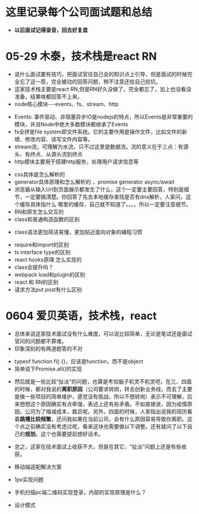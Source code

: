 # 这里记录每个公司面试题和总结
* **以后面试记得录音，回去好复盘**

# 05-29 木泰，技术栈是react RN
* 说什么面试要有技巧，把面试官往自己会的知识点上引导，但是面试的时候完全忘了这一茬，完全被动的回答问题，稍不注意还给自己挖坑。
* 这家技术栈主要是react RN,但是RN好久没做了，完全都忘了，加上也没看没准备，结果啥都回答不上来。
* node核心模块---events、fs、stream、http
- Events: 事件驱动、非阻塞异步IO是nodejs的特点，所以Events是非常重要的模块，并且Node中绝大多数模块都继承了Events
- fs全拼是file system即文件系统。它的主要作用是操作文件，比如文件的新增、修改内容、读写文件内容等。
- stream流，可理解为水流，只不过这里是数据流。流的意义在于三点：有源头、有终点、从源头流到终点
- http模块主要用于搭建http服务，处理用户请求信息等

* css具体是怎么解析的
* generator具体原理和怎么解析的 ，promise generator async/await
* 浏览器从输入Url到页面展示都发生了什么，这个一定要主要回答，特别是细节，一定要搞清楚。你回答了先去本地缓存查找是否有dns解析，人家问，这个缓存具体指什么 哪里的缓存，自己就不知道了。。。，所以一定要注意细节。
* RN和原生怎么交互的
* class和普通构造函数的区别
- class语法更加简洁易懂，更加贴近面向对象的编程习惯
* require和import的区别
* ts interface type的区别
* react hooks原理 怎么实现的
* class会提升吗？
* webpack load和plugin的区别
* react 和 RN的区别
* 请求方法put post有什么区别

# 0604 爱贝英语，技术栈，react
* 总体来说这家技术面试没有什么难度，可以说比较简单，无论是笔试还是面试官问的问题都不算难。
* 印象深刻的有两道题答的不对
- typeof function f() {}，应该是function，而不是object
- 简单说下Promise.all()的实现
* 然后就是一些比较“扯淡”的问题，也算是考验脑子机灵不机灵吧，在三、四面的时候，都对我说的**离职原因**（公司要求转岗，转去创新业务线，而去了主要是做一些项目的简单维护，感觉没有挑战，所以不想转岗）表示不可理解，后来想想这个原因确实有点牵强，表述上还有些矛盾。不如直接说，因为疫情原因，公司为了缩减成本，裁员呢。另外，四面的时候，人家指出说我的简历看着**跳槽比较频繁**，还问我如果在当前公司，会有什么原因容易导致你离职。这个点之前确实没有考虑过呢，看来这块也需要做以下调整。还有就问了以下自己的**规划**。这个也需要提前想好话术。
* 总之，这家在技术面试上收获不大，但是在其它，“扯淡”问题上还是有些收获。

* 移动端适配解决方案
* 1px实现问题

* 手机扫描pc端二维码实现登录，内部的实现原理是什么？
* 设计模式

